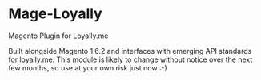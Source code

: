 Mage-Loyally
============

Magento Plugin for Loyally.me

Built alongside Magento 1.6.2 and interfaces with emerging API standards for loyally.me.  This module is likely to change
without notice over the next few months, so use at your own risk just now :-)

